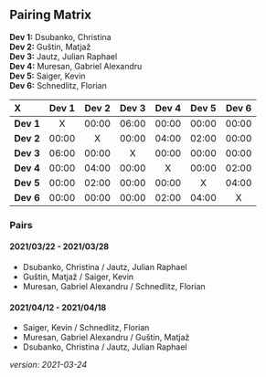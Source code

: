 ## Pairing Matrix


**Dev 1:** Dsubanko, Christina\
**Dev 2:** Guštin, Matjaž\
**Dev 3:** Jautz, Julian Raphael\
**Dev 4:** Muresan, Gabriel Alexandru\
**Dev 5:** Saiger, Kevin\
**Dev 6:** Schnedlitz, Florian

| X           | Dev 1       | Dev 2       | Dev 3       | Dev 4   	  | Dev 5       | Dev 6       |
| :---        |    :----:   |    :----:   |    :----:   |    :----:   |    :----:   |    :----:   |
| **Dev 1**   | X           | 00:00       | 06:00       | 00:00       | 00:00       | 00:00       |
| **Dev 2**   | 00:00       | X           | 00:00       | 04:00       | 02:00       | 00:00       |
| **Dev 3**   | 06:00       | 00:00       | X           | 00:00       | 00:00       | 00:00       |
| **Dev 4**   | 00:00       | 04:00       | 00:00       | X           | 00:00       | 02:00       |
| **Dev 5**   | 00:00       | 02:00       | 00:00       | 00:00       | X           | 04:00       |
| **Dev 6**   | 00:00       | 00:00       | 00:00       | 02:00       | 04:00       | X           |


### Pairs

#### 2021/03/22 - 2021/03/28
- Dsubanko, Christina / Jautz, Julian Raphael
- Guštin, Matjaž / Saiger, Kevin
- Muresan, Gabriel Alexandru / Schnedlitz, Florian

#### 2021/04/12 - 2021/04/18
- Saiger, Kevin / Schnedlitz, Florian
- Muresan, Gabriel Alexandru / Guštin, Matjaž
- Dsubanko, Christina / Jautz, Julian Raphael

*version: 2021-03-24*